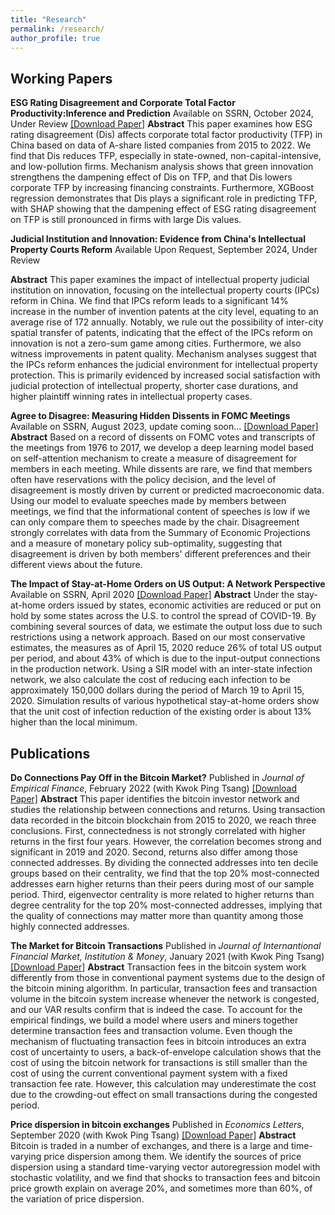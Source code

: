 ```yaml
---
title: "Research"
permalink: /research/
author_profile: true
---
```


## Working Papers
**ESG Rating Disagreement and Corporate Total Factor Productivity:Inference and Prediction**
Available on SSRN, October 2024, Under Review
[[Download Paper]](https://ssrn.com/abstract=4936528)
**Abstract** This paper examines how ESG rating disagreement (Dis) affects corporate total factor productivity (TFP) in China based on data of A-share listed companies from 2015 to 2022. We find that Dis reduces TFP, especially in state-owned, non-capital-intensive, and low-pollution firms. Mechanism analysis shows that green innovation strengthens the dampening effect of Dis on TFP, and that Dis lowers corporate TFP by increasing financing constraints. Furthermore, XGBoost regression demonstrates that Dis plays a significant role in predicting TFP, with SHAP showing that the dampening effect of ESG rating disagreement on TFP is still pronounced in firms with large Dis values.

**Judicial Institution and Innovation: Evidence from China's Intellectual Property Courts Reform**
Available Upon Request, September 2024, Under Review

**Abstract** This paper examines the impact of intellectual property judicial institution on innovation, focusing on the intellectual property courts (IPCs) reform in China. We find that IPCs reform leads to a significant 14% increase in the number of invention patents at the city level, equating to an average rise of 172 annually. Notably, we rule out the possibility of inter-city spatial transfer of patents, indicating that the effect of the IPCs reform on innovation is not a zero-sum game among cities. Furthermore, we also witness improvements in patent quality. Mechanism analyses suggest that the IPCs reform enhances the judicial environment for intellectual property protection. This is primarily evidenced by increased social satisfaction with judicial protection of intellectual property, shorter case durations, and higher plaintiff winning rates in intellectual property cases.

**Agree to Disagree: Measuring Hidden Dissents in FOMC Meetings**
Available on SSRN, August 2023, update coming soon...
[[Download Paper]](https://ssrn.com/abstract=4546049)
**Abstract** Based on a record of dissents on FOMC votes and transcripts of the meetings from 1976 to 2017, we develop a deep learning model based on self-attention mechanism to create a measure of disagreement for members in each meeting. While dissents are rare, we find that members often have reservations with the policy decision, and the level of disagreement is mostly driven by current or predicted macroeconomic data.  Using our model to evaluate speeches made by members between meetings, we find that the informational content of speeches is low if we can only compare them to speeches made by the chair. Disagreement strongly correlates with data from the Summary of Economic Projections and a measure of monetary policy sub-optimality, suggesting that disagreement is driven by both members' different preferences and their different views about the future.

**The Impact of Stay-at-Home Orders on US Output: A Network Perspective**
Available on SSRN, April 2020
[[Download Paper]](https://ssrn.com/abstract=3571866)
**Abstract** Under the stay-at-home orders issued by states, economic activities are reduced or put on hold by some states across the U.S. to control the spread of COVID-19. By combining several sources of data, we estimate the output loss due to such restrictions using a network approach. Based on our most conservative estimates, the measures as of April 15, 2020 reduce 26% of total US output per period, and about 43% of which is due to the input-output connections in the production network. Using a SIR model with an inter-state infection network, we also calculate the cost of reducing each infection to be approximately 150,000 dollars during the period of March 19 to April 15, 2020. Simulation results of various hypothetical stay-at-home orders show that the unit cost of infection reduction of the existing order is about 13% higher than the local minimum.


## Publications
**Do Connections Pay Off in the Bitcoin Market?**
Published in *Journal of Empirical Finance*, February 2022 (with Kwok Ping Tsang)
[[Download Paper]](https://doi.org/10.1016/j.jempfin.2022.02.001)
**Abstract** This paper identifies the bitcoin investor network and studies the relationship between connections and returns. Using transaction data recorded in the bitcoin blockchain from 2015 to 2020, we reach three conclusions. First, connectedness is not strongly correlated with higher returns in the first four years. However, the correlation becomes strong and significant in 2019 and 2020. Second, returns also differ among those connected addresses. By dividing the connected addresses into ten decile groups based on their centrality, we find that the top 20% most-connected addresses earn higher returns than their peers during most of our sample period. Third, eigenvector centrality is more related to higher returns than degree centrality for the top 20% most-connected addresses, implying that the quality of connections may matter more than quantity among those highly connected addresses.

**The Market for Bitcoin Transactions**
Published in *Journal of Internantional Financial Market, Institution & Money*, January 2021 (with Kwok Ping Tsang)
[[Download Paper]](https://doi.org/10.1016/j.intfin.2021.101282)
**Abstract** Transaction fees in the bitcoin system work differently from those in conventional payment systems due to the design of the bitcoin mining algorithm. In particular, transaction fees and transaction volume in the bitcoin system increase whenever the network is congested, and our VAR results confirm that is indeed the case. To account for the empirical findings, we build a model where users and miners together determine transaction fees and transaction volume. Even though the mechanism of fluctuating transaction fees in bitcoin introduces an extra cost of uncertainty to users, a back-of-envelope calculation shows that the cost of using the bitcoin network for transactions is still smaller than the cost of using the current conventional payment system with a fixed transaction fee rate. However, this calculation may underestimate the cost due to the crowding-out effect on small transactions during the congested period.

**Price dispersion in bitcoin exchanges**
Published in *Economics Letters*, September 2020 (with Kwok Ping Tsang)
[[Download Paper]](https://doi.org/10.1016/j.econlet.2020.109379)
**Abstract** Bitcoin is traded in a number of exchanges, and there is a large and time-varying price dispersion among them. We identify the sources of price dispersion using a standard time-varying vector autoregression model with stochastic volatility, and we find that shocks to transaction fees and bitcoin price growth explain on average 20%, and sometimes more than 60%, of the variation of price dispersion.